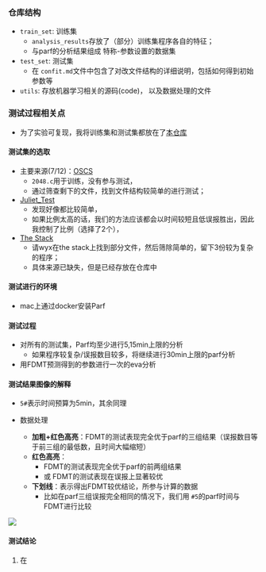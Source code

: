 ### 仓库结构

- `train_set`: 训练集
  - `analysis_results`存放了（部分）训练集程序各自的特征；
  - 与parf的分析结果组成 特称-参数设置的数据集
- `test_set`: 测试集
  - 在 `confit.md`文件中包含了对改文件结构的详细说明，包括如何得到初始参数等
- `utils`: 存放机器学习相关的源码(code)， 以及数据处理的文件



### 测试过程相关点

- 为了实验可复现，我将训练集和测试集都放在了[本仓库](https://github.com/ffy6511/parf_dataset.git)

#### 测试集的选取

- 主要来源(7/12)：[OSCS](https://github.com/Frama-C/open-source-case-studies.git)
  - `2048.c`用于训练，没有参与测试，
  - 通过筛查剩下的文件，找到文件结构较简单的进行测试；
- [Juliet_Test](https://gitlab.com/sosy-lab/benchmarking/sv-benchmarks/-/tree/main/c/Juliet_Test/Juliet_Test_Suite_v1.3_for_C_Cpp/C?ref_type=heads)
  - 发现好像都比较简单，
  - 如果比例太高的话，我们的方法应该都会以时间较短且低误报胜出，因此我控制了比例（选择了2个），
- [The Stack](https://huggingface.co/datasets/bigcode/the-stack)
  - 请wyx在the stack上找到部分文件，然后筛除简单的，留下3份较为复杂的程序；
  - 具体来源已缺失，但是已经存放在仓库中



#### 测试进行的环境

- mac上通过docker安装Parf



#### 测试过程

- 对所有的测试集，Parf均至少进行5,15min上限的分析
  - 如果程序较复杂/误报数目较多，将继续进行30min上限的parf分析
- 用FDMT预测得到的参数进行一次的eva分析



#### 测试结果图像的解释

- `5#`表示时间预算为5min，其余同理

- 数据处理
  - **加粗+红色高亮**：FDMT的测试表现完全优于parf的三组结果（误报数目等于前三组的最低数，且时间大幅缩短）
  - **红色高亮**： 
    - FDMT的测试表现完全优于parf的前两组结果 
    - 或 FDMT的测试表现在误报上显著较优
  - **下划线**：表示得出FDMT较优结论，所参与计算的数据
    - 比如在parf三组误报完全相同的情况下，我们用 `#5`的parf时间与FDMT进行比较

<img src="https://my-blog-img-1358266118.cos.ap-guangzhou.myqcloud.com/undefineda0f6a16c4f3462ece815c775ff8d4769.png?imageSlim"/>

#### 测试结论

1. 在
